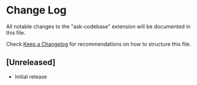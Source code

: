 # Change Log

All notable changes to the "ask-codebase" extension will be documented in this file.

Check [Keep a Changelog](http://keepachangelog.com/) for recommendations on how to structure this file.

## [Unreleased]

- Initial release